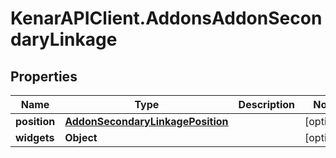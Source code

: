 # KenarAPIClient.AddonsAddonSecondaryLinkage

## Properties

Name | Type | Description | Notes
------------ | ------------- | ------------- | -------------
**position** | [**AddonSecondaryLinkagePosition**](AddonSecondaryLinkagePosition.md) |  | [optional] 
**widgets** | **Object** |  | [optional] 


